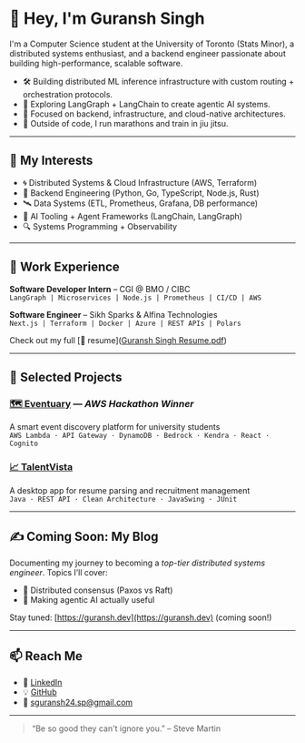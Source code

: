 # 👋 Hey, I'm Guransh Singh

I'm a Computer Science student at the University of Toronto (Stats Minor), a distributed systems enthusiast, and a backend engineer passionate about building high-performance, scalable software.

- 🛠️ Building distributed ML inference infrastructure with custom routing + orchestration protocols.
- 🧠 Exploring LangGraph + LangChain to create agentic AI systems.
- 🧱 Focused on backend, infrastructure, and cloud-native architectures.
- 🥋 Outside of code, I run marathons and train in jiu jitsu.

---

## 🧩 My Interests
- 🌀 Distributed Systems & Cloud Infrastructure (AWS, Terraform)
- 🧮 Backend Engineering (Python, Go, TypeScript, Node.js, Rust)
- 🛰️ Data Systems (ETL, Prometheus, Grafana, DB performance)
- 🧪 AI Tooling + Agent Frameworks (LangChain, LangGraph)
- 🔍 Systems Programming + Observability

---

## 💼 Work Experience
**Software Developer Intern** – CGI @ BMO / CIBC  
`LangGraph | Microservices | Node.js | Prometheus | CI/CD | AWS`

**Software Engineer** – Sikh Sparks & Alfina Technologies  
`Next.js | Terraform | Docker | Azure | REST APIs | Polars`

Check out my full [📄 resume]([Guransh Singh Resume.pdf](https://github.com/user-attachments/files/20824235/Guransh.Singh.Resume.pdf))

---

## 🧠 Selected Projects

### [🗺️ Eventuary](https://github.com/SGuransh/Eventuary) — *AWS Hackathon Winner*  
A smart event discovery platform for university students  
`AWS Lambda · API Gateway · DynamoDB · Bedrock · Kendra · React · Cognito`

### [📈 TalentVista](https://github.com/SGuransh/TalentVista)  
A desktop app for resume parsing and recruitment management  
`Java · REST API · Clean Architecture · JavaSwing · JUnit`

---

## ✍️ Coming Soon: My Blog
Documenting my journey to becoming a *top-tier distributed systems engineer*. Topics I’ll cover:
- 🔁 Distributed consensus (Paxos vs Raft)
- 🧠 Making agentic AI actually useful

Stay tuned: [https://guransh.dev](https://guransh.dev) (coming soon!)

---

## 📫 Reach Me
- 💼 [LinkedIn](https://www.linkedin.com/in/guransh-singh)
- 💡 [GitHub](https://github.com/SGuransh)
- 📧 sguransh24.sp@gmail.com

---

> “Be so good they can't ignore you.” – Steve Martin

